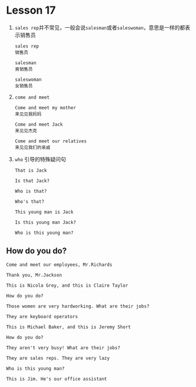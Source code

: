 # Lesson 17

1. `sales rep`并不常见，一般会说`salesman`或者`saleswoman`，意思是一样的都表示销售员

   ```
   sales rep
   销售员

   salesman
   男销售员

   saleswoman
   女销售员
   ```

2. `come and meet`

   ```
   Come and meet my mother
   来见见我妈妈

   Come and meet Jack
   来见见杰克

   Come and meet our relatives
   来见见我们的亲戚
   ```

3. `who` 引导的特殊疑问句

   ```
   That is Jack

   Is that Jack?

   Who is that?

   Who's that?

   This young man is Jack

   Is this young man Jack?

   Who is this young man?
   ```

## How do you do?

```
Come and meet our employees, Mr.Richards

Thank you, Mr.Jackson

This is Nicola Grey, and this is Claire Taylor

How do you do?

Those women are very hardworking. What are their jobs?

They are keyboard operators

This is Michael Baker, and this is Jeremy Short

How do you do?

They aren't very busy! What are their jobs?

They are sales reps. They are very lazy

Who is this young man?

This is Jim. He's our office assistant
```
